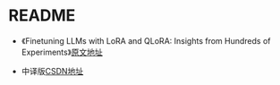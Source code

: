 # README

- 《Finetuning LLMs with LoRA and QLoRA: Insights from Hundreds of Experiments》[原文地址](https://lightning.ai/pages/community/lora-insights/)

- 中译版[CSDN地址](https://blog.csdn.net/qq_20144897/article/details/136105160)